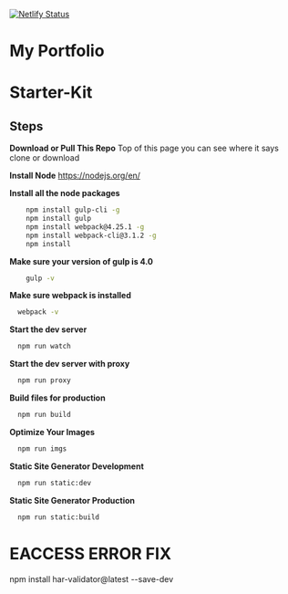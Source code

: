 [![Netlify Status](https://api.netlify.com/api/v1/badges/0fd303e8-4b53-49d2-b7fa-c4ba0405caaf/deploy-status)](https://app.netlify.com/sites/compassionate-boyd-50b604/deploys)

# My Portfolio

# Starter-Kit

## Steps

**Download or Pull This Repo**
	Top of this page you can see where it says clone or download

 **Install Node**
	https://nodejs.org/en/

 **Install all the node packages** 
```bash
    npm install gulp-cli -g
    npm install gulp 
    npm install webpack@4.25.1 -g
    npm install webpack-cli@3.1.2 -g
    npm install
```

**Make sure your version of gulp is 4.0**
```bash
    gulp -v    
```

**Make sure webpack is installed**
```bash
  webpack -v
```

**Start the dev server**
```bash
  npm run watch
```

**Start the dev server with proxy**
```bash
  npm run proxy
```

**Build files for production**
```bash
  npm run build
```

**Optimize Your Images**
```bash
  npm run imgs
```

**Static Site Generator Development**
```bash
  npm run static:dev
```

**Static Site Generator Production**
```bash
  npm run static:build
```


# EACCESS ERROR FIX

npm install har-validator@latest --save-dev

